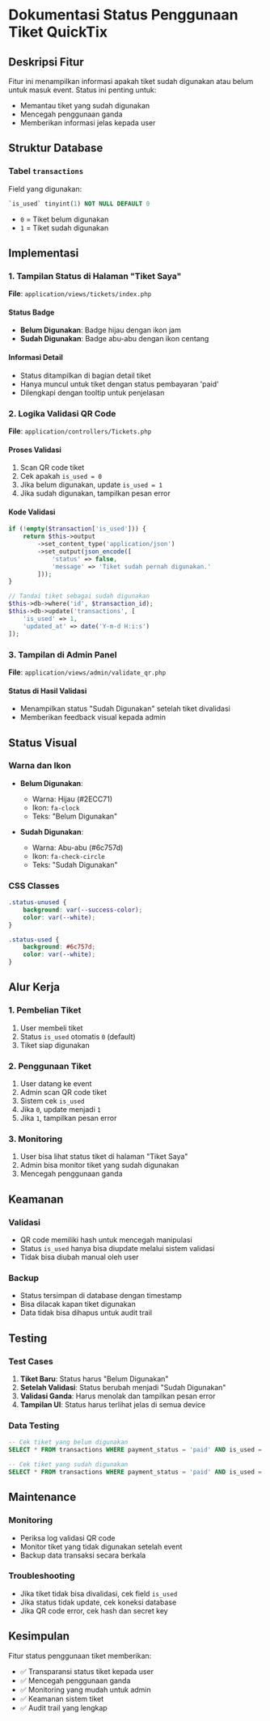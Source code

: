 # Dokumentasi Status Penggunaan Tiket QuickTix

## Deskripsi Fitur
Fitur ini menampilkan informasi apakah tiket sudah digunakan atau belum untuk masuk event. Status ini penting untuk:
- Memantau tiket yang sudah digunakan
- Mencegah penggunaan ganda
- Memberikan informasi jelas kepada user

## Struktur Database

### Tabel `transactions`
Field yang digunakan:
```sql
`is_used` tinyint(1) NOT NULL DEFAULT 0
```
- `0` = Tiket belum digunakan
- `1` = Tiket sudah digunakan

## Implementasi

### 1. Tampilan Status di Halaman "Tiket Saya"
**File**: `application/views/tickets/index.php`

#### Status Badge
- **Belum Digunakan**: Badge hijau dengan ikon jam
- **Sudah Digunakan**: Badge abu-abu dengan ikon centang

#### Informasi Detail
- Status ditampilkan di bagian detail tiket
- Hanya muncul untuk tiket dengan status pembayaran 'paid'
- Dilengkapi dengan tooltip untuk penjelasan

### 2. Logika Validasi QR Code
**File**: `application/controllers/Tickets.php`

#### Proses Validasi
1. Scan QR code tiket
2. Cek apakah `is_used = 0`
3. Jika belum digunakan, update `is_used = 1`
4. Jika sudah digunakan, tampilkan pesan error

#### Kode Validasi
```php
if (!empty($transaction['is_used'])) {
    return $this->output
        ->set_content_type('application/json')
        ->set_output(json_encode([
            'status' => false, 
            'message' => 'Tiket sudah pernah digunakan.'
        ]));
}

// Tandai tiket sebagai sudah digunakan
$this->db->where('id', $transaction_id);
$this->db->update('transactions', [
    'is_used' => 1, 
    'updated_at' => date('Y-m-d H:i:s')
]);
```

### 3. Tampilan di Admin Panel
**File**: `application/views/admin/validate_qr.php`

#### Status di Hasil Validasi
- Menampilkan status "Sudah Digunakan" setelah tiket divalidasi
- Memberikan feedback visual kepada admin

## Status Visual

### Warna dan Ikon
- **Belum Digunakan**: 
  - Warna: Hijau (#2ECC71)
  - Ikon: `fa-clock`
  - Teks: "Belum Digunakan"

- **Sudah Digunakan**:
  - Warna: Abu-abu (#6c757d)
  - Ikon: `fa-check-circle`
  - Teks: "Sudah Digunakan"

### CSS Classes
```css
.status-unused {
    background: var(--success-color);
    color: var(--white);
}

.status-used {
    background: #6c757d;
    color: var(--white);
}
```

## Alur Kerja

### 1. Pembelian Tiket
1. User membeli tiket
2. Status `is_used` otomatis `0` (default)
3. Tiket siap digunakan

### 2. Penggunaan Tiket
1. User datang ke event
2. Admin scan QR code tiket
3. Sistem cek `is_used`
4. Jika `0`, update menjadi `1`
5. Jika `1`, tampilkan pesan error

### 3. Monitoring
1. User bisa lihat status tiket di halaman "Tiket Saya"
2. Admin bisa monitor tiket yang sudah digunakan
3. Mencegah penggunaan ganda

## Keamanan

### Validasi
- QR code memiliki hash untuk mencegah manipulasi
- Status `is_used` hanya bisa diupdate melalui sistem validasi
- Tidak bisa diubah manual oleh user

### Backup
- Status tersimpan di database dengan timestamp
- Bisa dilacak kapan tiket digunakan
- Data tidak bisa dihapus untuk audit trail

## Testing

### Test Cases
1. **Tiket Baru**: Status harus "Belum Digunakan"
2. **Setelah Validasi**: Status berubah menjadi "Sudah Digunakan"
3. **Validasi Ganda**: Harus menolak dan tampilkan pesan error
4. **Tampilan UI**: Status harus terlihat jelas di semua device

### Data Testing
```sql
-- Cek tiket yang belum digunakan
SELECT * FROM transactions WHERE payment_status = 'paid' AND is_used = 0;

-- Cek tiket yang sudah digunakan
SELECT * FROM transactions WHERE payment_status = 'paid' AND is_used = 1;
```

## Maintenance

### Monitoring
- Periksa log validasi QR code
- Monitor tiket yang tidak digunakan setelah event
- Backup data transaksi secara berkala

### Troubleshooting
- Jika tiket tidak bisa divalidasi, cek field `is_used`
- Jika status tidak update, cek koneksi database
- Jika QR code error, cek hash dan secret key

## Kesimpulan

Fitur status penggunaan tiket memberikan:
- ✅ Transparansi status tiket kepada user
- ✅ Mencegah penggunaan ganda
- ✅ Monitoring yang mudah untuk admin
- ✅ Keamanan sistem tiket
- ✅ Audit trail yang lengkap 